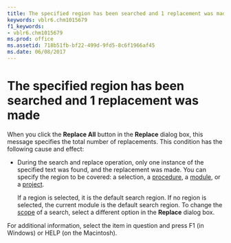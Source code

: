 ```yaml
---
title: The specified region has been searched and 1 replacement was made
keywords: vblr6.chm1015679
f1_keywords:
- vblr6.chm1015679
ms.prod: office
ms.assetid: 718b51fb-bf22-499d-9fd5-8c6f1966af45
ms.date: 06/08/2017
---
```



# The specified region has been searched and 1 replacement was made

When you click the **Replace All** button in the **Replace** dialog box, this message specifies the total number of replacements. This condition has the following cause and effect:



- During the search and replace operation, only one instance of the specified text was found, and the replacement was made. You can specify the region to be covered: a selection, a [procedure](vbe-glossary.md), a [module](vbe-glossary.md), or a [project](vbe-glossary.md).
    
    If a region is selected, it is the default search region. If no region is selected, the current module is the default search region. To change the [scope](vbe-glossary.md) of a search, select a different option in the **Replace** dialog box.
    

For additional information, select the item in question and press F1 (in Windows) or HELP (on the Macintosh).

